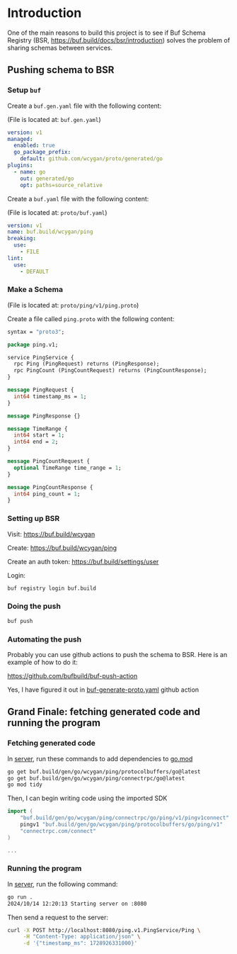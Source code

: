 # Introduction

One of the main reasons to build this project is to see if Buf Schema Registry (BSR, https://buf.build/docs/bsr/introduction) solves
the problem of sharing schemas between services.

## Pushing schema to BSR

### Setup `buf`

Create a `buf.gen.yaml` file with the following content:

(File is located at: `buf.gen.yaml`)

```yaml
version: v1
managed:
  enabled: true
  go_package_prefix:
    default: github.com/wcygan/proto/generated/go
plugins:
  - name: go
    out: generated/go
    opt: paths=source_relative
```

Create a `buf.yaml` file with the following content:

(File is located at: `proto/buf.yaml`)

```yaml
version: v1
name: buf.build/wcygan/ping
breaking:
  use:
    - FILE
lint:
  use:
    - DEFAULT
```

### Make a Schema

(File is located at: `proto/ping/v1/ping.proto`)

Create a file called `ping.proto` with the following content:

```proto
syntax = "proto3";

package ping.v1;

service PingService {
  rpc Ping (PingRequest) returns (PingResponse);
  rpc PingCount (PingCountRequest) returns (PingCountResponse);
}

message PingRequest {
  int64 timestamp_ms = 1;
}

message PingResponse {}

message TimeRange {
  int64 start = 1;
  int64 end = 2;
}

message PingCountRequest {
  optional TimeRange time_range = 1;
}

message PingCountResponse {
  int64 ping_count = 1;
}
```

### Setting up BSR 

Visit: https://buf.build/wcygan

Create: https://buf.build/wcygan/ping

Create an auth token: https://buf.build/settings/user

Login:

```bash
buf registry login buf.build
```

### Doing the push

```bash
buf push
```

### Automating the push

Probably you can use github actions to push the schema to BSR. Here is an example of how to do it:

https://github.com/bufbuild/buf-push-action

Yes, I have figured it out in [buf-generate-proto.yaml](.github/workflows/buf-generate-proto.yaml) github action

## Grand Finale: fetching generated code and running the program

### Fetching generated code

In [server](server), run these commands to add dependencies to [go.mod](server/go.mod)

```bash
go get buf.build/gen/go/wcygan/ping/protocolbuffers/go@latest
go get buf.build/gen/go/wcygan/ping/connectrpc/go@latest
go mod tidy
```

Then, I can begin writing code using the imported SDK

```go
import (
	"buf.build/gen/go/wcygan/ping/connectrpc/go/ping/v1/pingv1connect"
	pingv1 "buf.build/gen/go/wcygan/ping/protocolbuffers/go/ping/v1"
	"connectrpc.com/connect"
)

...
```

### Running the program

In [server](server), run the following command:

```bash
go run .          
2024/10/14 12:20:13 Starting server on :8080
```

Then send a request to the server:

```bash
curl -X POST http://localhost:8080/ping.v1.PingService/Ping \
     -H "Content-Type: application/json" \
     -d '{"timestamp_ms": 1728926331000}'
```